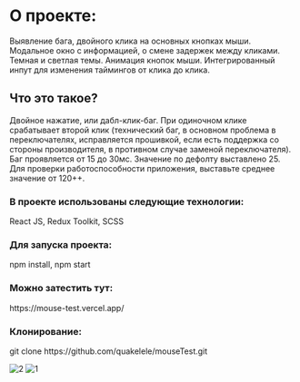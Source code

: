 <h1>О проекте:</h1>
<p>Выявление бага, двойного клика на основных кнопках мыши. Модальное окно с информацией, о смене задержек между кликами. Темная и светлая темы. Анимация кнопок мыши. Интегрированный инпут для изменения таймингов от клика до клика. 
  <h2>Что это такое? </h1>
  <p>Двойное нажатие, или дабл-клик-баг. При одиночном клике срабатывает второй клик (технический баг, в основном проблема в переключателях, исправляется прошивкой, если есть поддержка со стороны производителя, в противном случае заменой переключателя). Баг проявляется от 15 до 30мс. Значение по дефолту выставлено 25. Для проверки работоспособности приложения, выставьте среднее значение от 120++.</p>
</p>

<h3>В проекте использованы следующие технологии:</h2>
<p>React JS, Redux Toolkit, SCSS</p>

<h3>Для запуска проекта:</h2>
<p>npm install, npm start</p>

<h3>Можно затестить тут:</h3>
https://mouse-test.vercel.app/

<h3>Клонирование: </h2>
git clone https://github.com/quakelele/mouseTest.git


![2](https://github.com/quakelele/mouseTest/assets/154896596/139c591b-4a9d-401f-8800-2efa2d39c0ea)
![1](https://github.com/quakelele/mouseTest/assets/154896596/93feed1c-1a1f-49da-a013-ac85d5c198d5)


